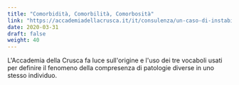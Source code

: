 ```yaml
---
title: "Comorbidità, Comorbilità, Comorbosità"
link: "https://accademiadellacrusca.it/it/consulenza/un-caso-di-instabilita-terminologica-nel-vocabolario-medico-comorbidita-comorbilita-comorbosita/791"
date: 2020-03-31
draft: false
weight: 40
---
```


L'Accademia della Crusca fa luce sull'origine e l'uso dei tre vocaboli usati per definire il fenomeno della compresenza di patologie diverse in uno stesso individuo.

